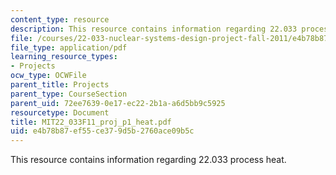 ```yaml
---
content_type: resource
description: This resource contains information regarding 22.033 process heat.
file: /courses/22-033-nuclear-systems-design-project-fall-2011/e4b78b87ef55ce379d5b2760ace09b5c_MIT22_033F11_proj_p1_heat.pdf
file_type: application/pdf
learning_resource_types:
- Projects
ocw_type: OCWFile
parent_title: Projects
parent_type: CourseSection
parent_uid: 72ee7639-0e17-ec22-2b1a-a6d5bb9c5925
resourcetype: Document
title: MIT22_033F11_proj_p1_heat.pdf
uid: e4b78b87-ef55-ce37-9d5b-2760ace09b5c
---
```

This resource contains information regarding 22.033 process heat.

